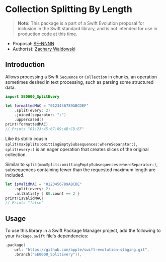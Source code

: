 # Collection Splitting By Length

> **Note:** This package is a part of a Swift Evolution proposal for
  inclusion in the Swift standard library, and is not intended for use in
  production code at this time.

* Proposal: [SE-NNNN](https://github.com/apple/swift-evolution/proposals/NNNN-filename.md)
* Author(s): [Zachary Waldowski](https://github.com/zwaldowski)

## Introduction

Allows processing a Swift `Sequence` or `Collection` in chunks, an operation
sometimes desired in text processing, such as parsing some structured data.

```swift
import SE0000_SplitEvery

let formattedMAC = "0123456789ABCDEF"
    .split(every: 2)
    .joined(separator: ":")
    .uppercased()
print(formattedMAC)
// Prints "01:23:45:67:89:AB:CD:EF"
```

Like its stdlib cousin `split(maxSplits:omittingEmptySubsequences:whereSeparator:)`,
`split(every:)` is an eager operation that creates slices of the original collection. 

Similar to `split(maxSplits:omittingEmptySubsequences:whereSeparator:)`,
subsequences containing fewer than the requested maximum length are included.

```swift
let isValidMAC = "0123456789ABCDE"
    .split(every: 2)
    .allSatisfy { $0.count == 2 }
print(isValidMAC)
// Prints "false"
```

## Usage

To use this library in a Swift Package Manager project,
add the following to your `Package.swift` file's dependencies:

```swift
.package(
    url: "https://github.com/apple/swift-evolution-staging.git",
    .branch("SE0000_SplitEvery")),
```


